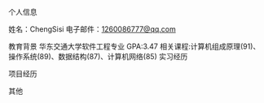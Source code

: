 个人信息

姓名：ChengSisi
电子邮件：1260086777@qq.com

教育背景
华东交通大学软件工程专业
GPA:3.47 相关课程:计算机组成原理(91)、操作系统(89)、数据结构(87)、计算机网络(85)
实习经历

项目经历

其他

